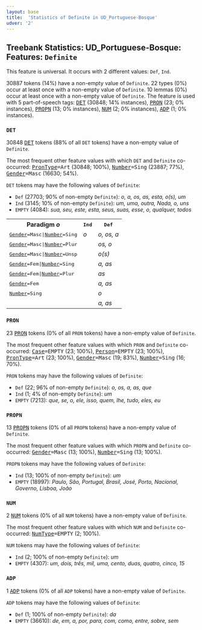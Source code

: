 ```yaml
---
layout: base
title:  'Statistics of Definite in UD_Portuguese-Bosque'
udver: '2'
---
```


## Treebank Statistics: UD_Portuguese-Bosque: Features: `Definite`

This feature is universal.
It occurs with 2 different values: `Def`, `Ind`.

30887 tokens (14%) have a non-empty value of `Definite`.
22 types (0%) occur at least once with a non-empty value of `Definite`.
10 lemmas (0%) occur at least once with a non-empty value of `Definite`.
The feature is used with 5 part-of-speech tags: <tt><a href="pt_bosque-pos-DET.html">DET</a></tt> (30848; 14% instances), <tt><a href="pt_bosque-pos-PRON.html">PRON</a></tt> (23; 0% instances), <tt><a href="pt_bosque-pos-PROPN.html">PROPN</a></tt> (13; 0% instances), <tt><a href="pt_bosque-pos-NUM.html">NUM</a></tt> (2; 0% instances), <tt><a href="pt_bosque-pos-ADP.html">ADP</a></tt> (1; 0% instances).

### `DET`

30848 <tt><a href="pt_bosque-pos-DET.html">DET</a></tt> tokens (88% of all `DET` tokens) have a non-empty value of `Definite`.

The most frequent other feature values with which `DET` and `Definite` co-occurred: <tt><a href="pt_bosque-feat-PronType.html">PronType</a></tt><tt>=Art</tt> (30848; 100%), <tt><a href="pt_bosque-feat-Number.html">Number</a></tt><tt>=Sing</tt> (23887; 77%), <tt><a href="pt_bosque-feat-Gender.html">Gender</a></tt><tt>=Masc</tt> (16630; 54%).

`DET` tokens may have the following values of `Definite`:

* `Def` (27703; 90% of non-empty `Definite`): <em>o, a, os, as, esta, o(s), um</em>
* `Ind` (3145; 10% of non-empty `Definite`): <em>um, uma, outra, Nada, o, uns</em>
* `EMPTY` (4084): <em>sua, seu, este, esta, seus, suas, esse, o, qualquer, todos</em>

<table>
  <tr><th>Paradigm <i>o</i></th><th><tt>Ind</tt></th><th><tt>Def</tt></th></tr>
  <tr><td><tt><tt><a href="pt_bosque-feat-Gender.html">Gender</a></tt><tt>=Masc</tt>|<tt><a href="pt_bosque-feat-Number.html">Number</a></tt><tt>=Sing</tt></tt></td><td><em>o</em></td><td><em>o, os, a</em></td></tr>
  <tr><td><tt><tt><a href="pt_bosque-feat-Gender.html">Gender</a></tt><tt>=Masc</tt>|<tt><a href="pt_bosque-feat-Number.html">Number</a></tt><tt>=Plur</tt></tt></td><td></td><td><em>os, o</em></td></tr>
  <tr><td><tt><tt><a href="pt_bosque-feat-Gender.html">Gender</a></tt><tt>=Masc</tt>|<tt><a href="pt_bosque-feat-Number.html">Number</a></tt><tt>=Unsp</tt></tt></td><td></td><td><em>o(s)</em></td></tr>
  <tr><td><tt><tt><a href="pt_bosque-feat-Gender.html">Gender</a></tt><tt>=Fem</tt>|<tt><a href="pt_bosque-feat-Number.html">Number</a></tt><tt>=Sing</tt></tt></td><td></td><td><em>a, as</em></td></tr>
  <tr><td><tt><tt><a href="pt_bosque-feat-Gender.html">Gender</a></tt><tt>=Fem</tt>|<tt><a href="pt_bosque-feat-Number.html">Number</a></tt><tt>=Plur</tt></tt></td><td></td><td><em>as</em></td></tr>
  <tr><td><tt><tt><a href="pt_bosque-feat-Gender.html">Gender</a></tt><tt>=Fem</tt></tt></td><td></td><td><em>a, as</em></td></tr>
  <tr><td><tt><tt><a href="pt_bosque-feat-Number.html">Number</a></tt><tt>=Sing</tt></tt></td><td></td><td><em>o</em></td></tr>
  <tr><td><tt></tt></td><td></td><td><em>a, as</em></td></tr>
</table>

### `PRON`

23 <tt><a href="pt_bosque-pos-PRON.html">PRON</a></tt> tokens (0% of all `PRON` tokens) have a non-empty value of `Definite`.

The most frequent other feature values with which `PRON` and `Definite` co-occurred: <tt><a href="pt_bosque-feat-Case.html">Case</a></tt><tt>=EMPTY</tt> (23; 100%), <tt><a href="pt_bosque-feat-Person.html">Person</a></tt><tt>=EMPTY</tt> (23; 100%), <tt><a href="pt_bosque-feat-PronType.html">PronType</a></tt><tt>=Art</tt> (23; 100%), <tt><a href="pt_bosque-feat-Gender.html">Gender</a></tt><tt>=Masc</tt> (19; 83%), <tt><a href="pt_bosque-feat-Number.html">Number</a></tt><tt>=Sing</tt> (16; 70%).

`PRON` tokens may have the following values of `Definite`:

* `Def` (22; 96% of non-empty `Definite`): <em>o, os, a, as, que</em>
* `Ind` (1; 4% of non-empty `Definite`): <em>um</em>
* `EMPTY` (7213): <em>que, se, o, ele, isso, quem, lhe, tudo, eles, eu</em>

### `PROPN`

13 <tt><a href="pt_bosque-pos-PROPN.html">PROPN</a></tt> tokens (0% of all `PROPN` tokens) have a non-empty value of `Definite`.

The most frequent other feature values with which `PROPN` and `Definite` co-occurred: <tt><a href="pt_bosque-feat-Gender.html">Gender</a></tt><tt>=Masc</tt> (13; 100%), <tt><a href="pt_bosque-feat-Number.html">Number</a></tt><tt>=Sing</tt> (13; 100%).

`PROPN` tokens may have the following values of `Definite`:

* `Ind` (13; 100% of non-empty `Definite`): <em>um</em>
* `EMPTY` (18997): <em>Paulo, São, Portugal, Brasil, José, Porto, Nacional, Governo, Lisboa, João</em>

### `NUM`

2 <tt><a href="pt_bosque-pos-NUM.html">NUM</a></tt> tokens (0% of all `NUM` tokens) have a non-empty value of `Definite`.

The most frequent other feature values with which `NUM` and `Definite` co-occurred: <tt><a href="pt_bosque-feat-NumType.html">NumType</a></tt><tt>=EMPTY</tt> (2; 100%).

`NUM` tokens may have the following values of `Definite`:

* `Ind` (2; 100% of non-empty `Definite`): <em>um</em>
* `EMPTY` (4307): <em>um, dois, três, mil, uma, cento, duas, quatro, cinco, 15</em>

### `ADP`

1 <tt><a href="pt_bosque-pos-ADP.html">ADP</a></tt> tokens (0% of all `ADP` tokens) have a non-empty value of `Definite`.

`ADP` tokens may have the following values of `Definite`:

* `Def` (1; 100% of non-empty `Definite`): <em>da</em>
* `EMPTY` (36610): <em>de, em, a, por, para, com, como, entre, sobre, sem</em>

